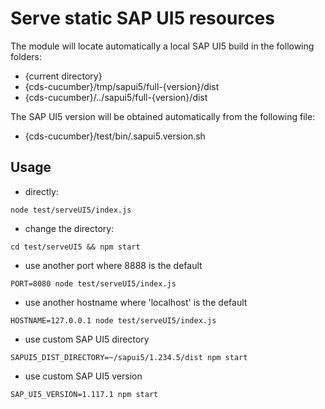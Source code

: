 # Serve static SAP UI5 resources

The module will locate automatically a local SAP UI5 build in the following folders:
- {current directory}
- {cds-cucumber}/tmp/sapui5/full-{version}/dist
- {cds-cucumber}/../sapui5/full-{version}/dist

The SAP UI5 version will be obtained automatically from the following file:
- {cds-cucumber}/test/bin/.sapui5.version.sh

## Usage
- directly:
```
node test/serveUI5/index.js
```

- change the directory:
```
cd test/serveUI5 && npm start
```

- use another port where 8888 is the default
```
PORT=8080 node test/serveUI5/index.js
```

- use another hostname where 'localhost' is the default
```
HOSTNAME=127.0.0.1 node test/serveUI5/index.js
```

- use custom SAP UI5 directory
```
SAPUI5_DIST_DIRECTORY=~/sapui5/1.234.5/dist npm start
```

- use custom SAP UI5 version
```
SAP_UI5_VERSION=1.117.1 npm start
```